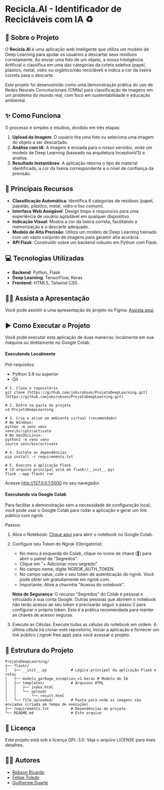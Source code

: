 # Recicla.AI - Identificador de Recicláveis com IA ♻️

## 📖 Sobre o Projeto
O **Recicla.AI** é uma aplicação web inteligente que utiliza um modelo de Deep Learning para ajudar os usuários a descartar seus resíduos corretamente. Ao enviar uma foto de um objeto, a nossa Inteligência Artificial o classifica em uma das categorias da coleta seletiva (papel, plástico, metal, vidro ou orgânico/não reciclável) e indica a cor da lixeira correta para o descarte.

Este projeto foi desenvolvido como uma demonstração prática do uso de Redes Neurais Convolucionais (CNNs) para classificação de imagens em um problema do mundo real, com foco em sustentabilidade e educação ambiental.

## ✨ Como Funciona
O processo é simples e intuitivo, dividido em três etapas:

1. **Upload da Imagem**: O usuário tira uma foto ou seleciona uma imagem do objeto a ser descartado.
2. **Análise com IA**: A imagem é enviada para o nosso servidor, onde um modelo de Deep Learning (baseado na arquitetura InceptionV3) a analisa.
3. **Resultado Instantâneo**: A aplicação retorna o tipo de material identificado, a cor da lixeira correspondente e o nível de confiança da previsão.

## 🚀 Principais Recursos
- **Classificação Automática**: Identifica 6 categorias de resíduos (papel, papelão, plástico, metal, vidro e lixo comum).
- **Interface Web Amigável**: Design limpo e responsivo para uma experiência de usuário agradável em qualquer dispositivo.
- **Indicação Visual**: Mostra a cor da lixeira correta, facilitando a memorização e o descarte adequado.
- **Modelo de Alta Precisão**: Utiliza um modelo de Deep Learning treinado com um vasto conjunto de imagens para garantir alta acurácia.
- **API Flask**: Construído sobre um backend robusto em Python com Flask.

## 💻 Tecnologias Utilizadas
- **Backend**: Python, Flask
- **Deep Learning**: TensorFlow, Keras
- **Frontend**: HTML5, Tailwind CSS

## 👨‍💻 Assista a Apresentação
Você pode assistir a uma apresentação do projeto no Figma: [Assista aqui](https://www.figma.com/deck/FlZJyTo3Q3Drv52RpnbIvf/Recicla.AI?node-id=19-60&t=UCv6MSy0oCYXEVJl-1).

## ▶️ Como Executar o Projeto
Você pode executar esta aplicação de duas maneiras: localmente em sua máquina ou diretamente no Google Colab.

#### Executando Localmente
Pré-requisitos:
- Python 3.9 ou superior
- Git

```
# 1. Clone o repositório
git clone [https://github.com/jobsrobson/ProjetoDeepLearning.git](https://github.comjobsrobson/ProjetoDeepLearning.git)

# 2. Entre na pasta do projeto
cd ProjetoDeepLearning

# 3. Crie e ative um ambiente virtual (recomendado)
# No Windows:
python -m venv venv
venv\Scripts\activate
# No macOS/Linux:
python3 -m venv venv
source venv/bin/activate

# 4. Instale as dependências
pip install -r requirements.txt

# 5. Execute a aplicação Flask
# (O arquivo principal está em flaskr/__init__.py)
flask --app flaskr run
``` 

Acesse http://127.0.0.1:5000 no seu navegador.


#### Executando via Google Colab
Para facilitar a demonstração sem a necessidade de configuração local, você pode usar o Google Colab para rodar a aplicação e gerar um link público com ngrok.

Passos:

1. Abra o Notebook: [Clique aqui](https://colab.research.google.com/drive/1cuQNo_WoTij9IowcGoTLzmjg_PFZQEOC?usp=sharing) para abrir o notebook no Google Colab.
2. Configure seu Token do Ngrok (Obrigatório):

    - No menu à esquerda do Colab, clique no ícone de chave (🔑) para abrir o painel de "Segredos".
    - Clique em "+ Adicionar novo segredo".
    - No campo name, digite NGROK_AUTH_TOKEN.
    - No campo value, cole o seu token de autenticação do ngrok. Você pode obter um gratuitamente em ngrok.com.
    - Importante: Ative a chavinha "Acesso do notebook".

    **Nota de Segurança**: O recurso "Segredos" do Colab é pessoal e vinculado à sua conta Google. Outras pessoas que abrirem o notebook não terão acesso ao seu token e precisarão seguir o passo 2 para configurar o próprio token. Esta é a prática recomendada para manter as chaves de acesso seguras.

3. Execute as Células: Execute todas as células do notebook em ordem. A última célula irá clonar este repositório, iniciar a aplicação e fornecer um link público (.ngrok-free.app) para você acessar o projeto.


## 📂 Estrutura do Projeto
```
ProjetoDeepLearning/
├── flaskr/
│   ├── __init__.py           # Lógica principal da aplicação Flask e rotas
│   ├── modelo_garbage_inception_v1.keras # Modelo de IA
│   ├── templates/            # Arquivos HTML
│   │   ├── index.html
│   │   └── upload/
│   │       └── result.html
│   └── file_uploaded/        # Pasta para onde as imagens são enviadas (criada em tempo de execução)
├── requirements.txt          # Dependências do projeto
└── README.md                 # Este arquivo
```

## 📝 Licença
Este projeto está sob a licença GPL-3.0. Veja o arquivo LICENSE para mais detalhes.

## 👨‍💻 Autores
- [Robson Ricardo](github.com/jobsrobson)
- [Felipe Toledo](github.com/snowstoledo)
- [Guilherme Duarte](github.com/guirocduarte)